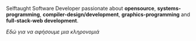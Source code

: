 Selftaught Software Developer passionate about **opensource**, **systems-programming**, **compiler-design/development**, **graphics-programming** and
**full-stack-web development**.

*Εδώ για να αφήσουμε μια κληρονομιά*
